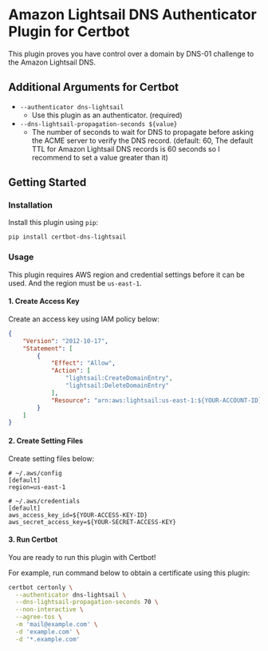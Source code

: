 # Amazon Lightsail DNS Authenticator Plugin for Certbot
This plugin proves you have control over a domain by DNS-01 challenge to the Amazon Lightsail DNS.

## Additional Arguments for Certbot
- `--authenticator dns-lightsail`
  - Use this plugin as an authenticator. (required)
- `--dns-lightsail-propagation-seconds ${value}`
  - The number of seconds to wait for DNS to propagate before asking the ACME server to verify the DNS record. (default: 60, The default TTL for Amazon Lightsail DNS records is 60 seconds so I recommend to set a value greater than it)

## Getting Started
### Installation
Install this plugin using `pip`:
```
pip install certbot-dns-lightsail
```

### Usage
This plugin requires AWS region and credential settings before it can be used. And the region must be `us-east-1`.

#### 1. Create Access Key
Create an access key using IAM policy below:
```json
{
    "Version": "2012-10-17",
    "Statement": [
        {
            "Effect": "Allow",
            "Action": [
                "lightsail:CreateDomainEntry",
                "lightsail:DeleteDomainEntry"
            ],
            "Resource": "arn:aws:lightsail:us-east-1:${YOUR-ACCOUNT-ID}:Domain/${YOUR-DOMAIN-ID}"
        }
    ]
}
```

#### 2. Create Setting Files
Create setting files below:
```
# ~/.aws/config
[default]
region=us-east-1

# ~/.aws/credentials
[default]
aws_access_key_id=${YOUR-ACCESS-KEY-ID}
aws_secret_access_key=${YOUR-SECRET-ACCESS-KEY}
```

#### 3. Run Certbot
You are ready to run this plugin with Certbot!

For example, run command below to obtain a certificate using this plugin:
```sh
certbot certonly \
  --authenticator dns-lightsail \
  --dns-lightsail-propagation-seconds 70 \
  --non-interactive \
  --agree-tos \
  -m 'mail@example.com' \
  -d 'example.com' \
  -d '*.example.com'
```
